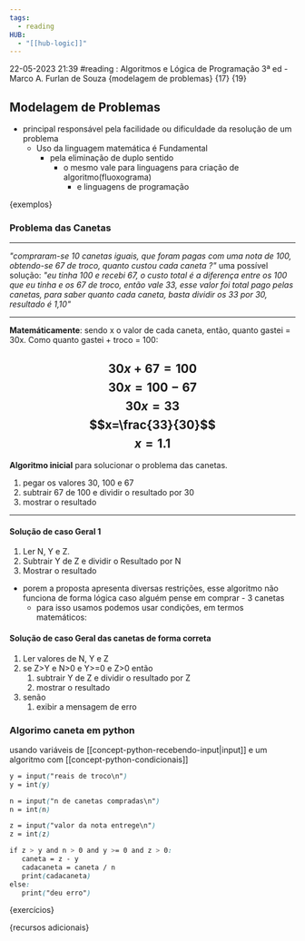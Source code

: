 ```yaml
---
tags:
  - reading
HUB:
  - "[[hub-logic]]"
---
```



22-05-2023  21:39  #reading : Algoritmos e Lógica de Programação 3ª ed - Marco A. Furlan de Souza
{modelagem de problemas} {17} {19} 

## Modelagem de Problemas 
- principal responsável pela facilidade ou dificuldade da resolução de um problema
	- Uso da linguagem matemática é Fundamental
		- pela eliminação de duplo sentido
			- o mesmo vale para linguagens para criação de algoritmo(fluoxograma)
				- e linguagens de programação

{exemplos}
### Problema das Canetas
---
*"compraram-se 10 canetas iguais, que foram pagas com uma nota de 100, obtendo-se 67 de troco, quanto custou cada caneta ?"*
uma possível solução:
*"eu tinha 100 e recebi 67, o custo total é a diferença entre os 100 que eu tinha e os 67 de troco, então vale 33, esse valor foi total pago pelas canetas, para saber quanto cada caneta, basta dividir  os 33 por 30, resultado é 1,10"*

----
**Matemáticamente**: sendo x o valor de cada caneta, então, quanto gastei = 30x. Como quanto gastei + troco = 100:

$$30x+67=100$$
$$30x=100-67$$
$$30x=33$$
$$x=\frac{33}{30}$$
$$x=1.1$$
---
**Algoritmo inicial** para solucionar o problema das canetas.
1. pegar os valores 30, 100 e 67
2. subtrair 67 de 100 e dividir o resultado por 30
3. mostrar o resultado
----
#### Solução de caso Geral 1
1. Ler N, Y e Z.
2. Subtrair Y de Z e dividir o Resultado por N
3. Mostrar o resultado 
- porem a proposta apresenta diversas restrições,  esse algoritmo não funciona de forma lógica caso alguém pense em comprar - 3 canetas
	- para isso usamos podemos usar condições, em termos matemáticos:
#### Solução de caso Geral das canetas de forma correta 
1. Ler valores de N, Y e Z
2. se Z>Y  e N>0 e Y>=0 e Z>0 então
	1. subtrair Y de Z e dividir o resultado por Z  
	2. mostrar o resultado
3. senão 
	1. exibir a mensagem de erro

### Algorimo caneta em python
usando variáveis de [[concept-python-recebendo-input|input]] e um algoritmo com [[concept-python-condicionais]] 
```css
y = input("reais de troco\n")
y = int(y)

n = input("n de canetas compradas\n")
n = int(n)

z = input("valor da nota entrege\n")
z = int(z)  

if z > y and n > 0 and y >= 0 and z > 0:
   caneta = z - y
   cadacaneta = caneta / n
   print(cadacaneta)
else:
   print("deu erro")

```

{exercícios}

{recursos adicionais}






